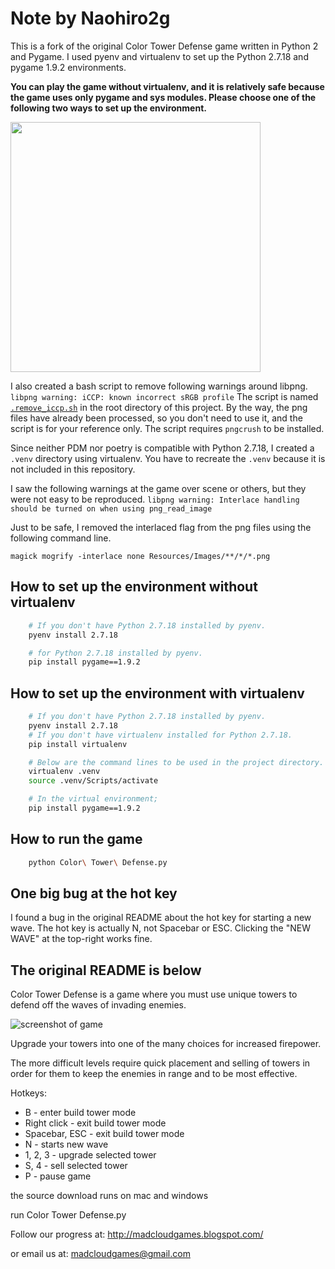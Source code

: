 # Note by Naohiro2g

This is a fork of the original Color Tower Defense game written in Python 2 and Pygame. I used pyenv and virtualenv to set up the Python 2.7.18 and pygame 1.9.2 environments.

**You can play the game without virtualenv, and it is relatively safe because the game uses only pygame and sys modules. Please choose one of the following two ways to set up the environment.**

[<img src="https://drive.google.com/file/d/1nUvGR2GY-4z7Op0jbd-CooXxh4OVlGxv/view?usp=drive_link" width="400">](https://drive.google.com/file/d/1P8P-qYTrn3bbCNz_u9wuoNhen34qgOke/view?usp=drive_link)

I also created a bash script to remove following warnings around libpng. `libpng warning: iCCP: known incorrect sRGB profile` The script is named [`.remove_iccp.sh`](./.remove_iccp.sh) in the root directory of this project. By the way, the png files have already been processed, so you don't need to use it, and the script is for your reference only. The script requires `pngcrush` to be installed.

Since neither PDM nor poetry is compatible with Python 2.7.18, I created a ```.venv``` directory using virtualenv. You have to recreate the ```.venv``` because it is not included in this repository.

I saw the following warnings at the game over scene or others, but they were not easy to be reproduced.
`libpng warning: Interlace handling should be turned on when using png_read_image`

Just to be safe, I removed the interlaced flag from the png files using the following command line.
```
magick mogrify -interlace none Resources/Images/**/*/*.png
```

## How to set up the environment without virtualenv

```bash
    # If you don't have Python 2.7.18 installed by pyenv.
    pyenv install 2.7.18

    # for Python 2.7.18 installed by pyenv.
    pip install pygame==1.9.2
```


## How to set up the environment with virtualenv

```bash
    # If you don't have Python 2.7.18 installed by pyenv.
    pyenv install 2.7.18
    # If you don't have virtualenv installed for Python 2.7.18.
    pip install virtualenv

    # Below are the command lines to be used in the project directory.
    virtualenv .venv
    source .venv/Scripts/activate

    # In the virtual environment;
    pip install pygame==1.9.2
```

## How to run the game

```bash
    python Color\ Tower\ Defense.py
```

## One big bug at the hot key

I found a bug in the original README about the hot key for starting a new wave. The hot key is actually N, not Spacebar or ESC.
Clicking the "NEW WAVE" at the top-right works fine.

## The original README is below

Color Tower Defense is a game where you must use unique towers to defend off the waves of invading enemies.

![screenshot of game](http://pygame.org/shots/1688.png)

Upgrade your towers into one of the many choices for increased firepower.

The more difficult levels require quick placement and selling of towers in order for them to keep the enemies in range and to be most effective.

Hotkeys:

- B - enter build tower mode
- Right click - exit build tower mode
- Spacebar, ESC - exit build tower mode
- N - starts new wave
- 1, 2, 3 - upgrade selected tower
- S, 4 - sell selected tower
- P - pause game

the source download runs on mac and windows

run Color Tower Defense.py

Follow our progress at:
http://madcloudgames.blogspot.com/

or email us at:
madcloudgames@gmail.com
